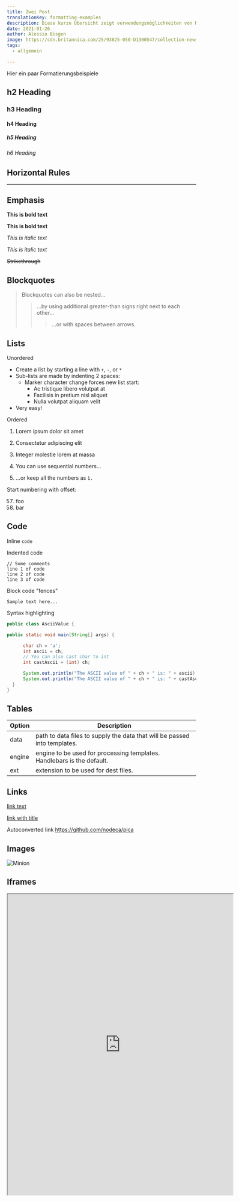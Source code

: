 ```yaml
---
title: Zwei Post
translationKey: formatting-examples
description: Diese kurze Übersicht zeigt verwendungsmöglichkeiten von Markdown beim Schreiben von Artikeln.
date: 2021-01-26
author: Alessio Bisgen
image: https://cdn.britannica.com/25/93825-050-D1300547/collection-newspapers.jpg
tags:
  - allgemein

---
```


Hier ein paar Formatierungsbeispiele

## h2 Heading

### h3 Heading

#### h4 Heading

##### h5 Heading

###### h6 Heading

## Horizontal Rules

---

## Emphasis

**This is bold text**

**This is bold text**

_This is italic text_

_This is italic text_

~~Strikethrough~~

## Blockquotes

> Blockquotes can also be nested...
>
> > ...by using additional greater-than signs right next to each other...
> >
> > > ...or with spaces between arrows.

## Lists

Unordered

- Create a list by starting a line with `+`, `-`, or `*`
- Sub-lists are made by indenting 2 spaces:
  - Marker character change forces new list start:
    - Ac tristique libero volutpat at
    * Facilisis in pretium nisl aliquet
    - Nulla volutpat aliquam velit
- Very easy!

Ordered

1. Lorem ipsum dolor sit amet
2. Consectetur adipiscing elit
3. Integer molestie lorem at massa

4. You can use sequential numbers...
5. ...or keep all the numbers as `1.`

Start numbering with offset:

57. foo
1. bar

## Code

Inline `code`

Indented code

    // Some comments
    line 1 of code
    line 2 of code
    line 3 of code

Block code "fences"

```
Sample text here...
```

Syntax highlighting

```java
public class AsciiValue {

public static void main(String[] args) {

      char ch = 'a';
      int ascii = ch;
      // You can also cast char to int
      int castAscii = (int) ch;

      System.out.println("The ASCII value of " + ch + " is: " + ascii);
      System.out.println("The ASCII value of " + ch + " is: " + castAscii);
  }
}
```

## Tables

| Option | Description                                                               |
| ------ | ------------------------------------------------------------------------- |
| data   | path to data files to supply the data that will be passed into templates. |
| engine | engine to be used for processing templates. Handlebars is the default.    |
| ext    | extension to be used for dest files.                                      |

## Links

[link text](http://dev.nodeca.com)

[link with title](http://nodeca.github.io/pica/demo/ "title text!")

Autoconverted link https://github.com/nodeca/pica

## Images

![Minion](https://octodex.github.com/images/minion.png)

## Iframes

<iframe src="https://stackblitz.com/edit/rxjs-8vvgcd?file=index.ts" width="600" height="800"></iframe>
